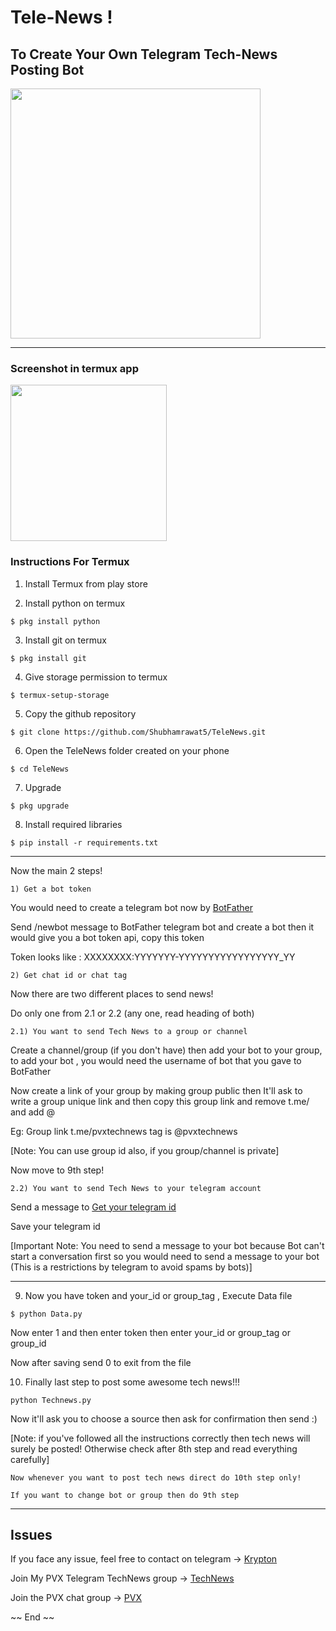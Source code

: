 # Tele-News !
## To Create Your Own Telegram Tech-News Posting Bot
<img src = "https://user-images.githubusercontent.com/34619485/88335884-a7d4af00-cd51-11ea-8021-75e10a2a53f5.jpg" width="400"/>

<hr>

### Screenshot in termux app

<img src = "https://user-images.githubusercontent.com/34619485/88334741-d94c7b00-cd4f-11ea-8513-cd7f8beacf71.png" width="250"/>

### Instructions For Termux

1) Install Termux from play store

2) Install python on termux
```
$ pkg install python
```

3) Install git on termux
```
$ pkg install git
```

4) Give storage permission to termux
```
$ termux-setup-storage
```

5) Copy the github repository
```
$ git clone https://github.com/Shubhamrawat5/TeleNews.git
```

6) Open the TeleNews folder created on your phone
```
$ cd TeleNews
```

7. Upgrade
```
$ pkg upgrade
```

8. Install required libraries
``` 
$ pip install -r requirements.txt
```

<hr>

Now the main 2 steps!

`1) Get a bot token`

You would need to create a telegram bot now by [BotFather](https://telegram.me/BotFather)

Send /newbot message to BotFather telegram bot and create a bot then it would give you a bot token api, copy this token

Token looks like : XXXXXXXX:YYYYYYY-YYYYYYYYYYYYYYYYY_YY

`2) Get chat id or chat tag`

Now there are two different places to send news!

Do only one from 2.1 or 2.2 (any one, read heading of both)

`2.1) You want to send Tech News to a group or channel`

Create a channel/group (if you don't have) then add your bot to your group, to add your bot , you would need the username of bot that you gave to BotFather

Now create a link of your group by making group public then It'll ask to write a group unique link and then copy this group link and remove t.me/ and add @

Eg: Group link t.me/pvxtechnews tag is @pvxtechnews

[Note: You can use group id also, if you group/channel is private]

Now move to 9th step!

`2.2) You want to send Tech News to your telegram account`

Send a message to [Get your telegram id](http://t.me/get_user_id_bot)

Save your telegram id

[Important Note: You need to send a message to your bot because Bot can't start a conversation first so you would need to send a message to your bot (This is a restrictions by telegram to avoid spams by bots)]

<hr>

9) Now you have token and your_id or group_tag , Execute Data file
```
$ python Data.py
```
Now enter 1 and then enter token then enter your_id or group_tag or group_id

Now after saving send 0 to exit from the file

10) Finally last step to post some awesome tech news!!!
```
python Technews.py
```

Now it'll ask you to choose a source then ask for confirmation then send :)

[Note: if you've followed all the instructions correctly then tech news will surely be posted! Otherwise check after 8th step and read everything carefully]


`Now whenever you want to post tech news direct do 10th step only!`

`If you want to change bot or group then do 9th step`

<hr>

## Issues

If you face any issue, feel free to contact on telegram -> [Krypton](https://t.me/KryptonPVX)

Join My PVX Telegram TechNews group -> [TechNews](https://t.me/pvxtechnews)

Join the PVX chat group -> [PVX](https://t.me/PVX_Community)


~~ End ~~
